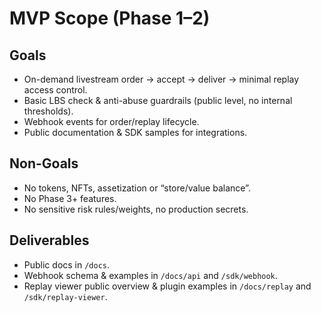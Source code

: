 # MVP Scope (Phase 1–2)

## Goals
- On-demand livestream order -> accept -> deliver -> minimal replay access control.
- Basic LBS check & anti-abuse guardrails (public level, no internal thresholds).
- Webhook events for order/replay lifecycle.
- Public documentation & SDK samples for integrations.

## Non-Goals
- No tokens, NFTs, assetization or “store/value balance”.
- No Phase 3+ features.
- No sensitive risk rules/weights, no production secrets.

## Deliverables
- Public docs in `/docs`.
- Webhook schema & examples in `/docs/api` and `/sdk/webhook`.
- Replay viewer public overview & plugin examples in `/docs/replay` and `/sdk/replay-viewer`.
